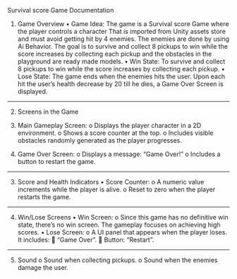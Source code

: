 Survival score Game Documentation
1. Game Overview
•	Game Idea:
The game is a Survival score Game where the player controls a character That is imported from Unity assets store and must avoid getting hit by 4 enemies. The enemies are done by using Ai Behavior. The goal is to survive and collect 8 pickups to win while the score increases by collecting each pickup and the obstacles in the playground are ready made models.
•	Win State:
To survive and collect 8 pickups to win while the score increases by collecting each pickup.
•	Lose State:
The game ends when the enemies hits the user. Upon each hit the user’s health decrease by 20 till he dies, a Game Over Screen is displayed.
________________________________________
2. Screens in the Game
1.	Main Gameplay Screen:
o	Displays the player character in a 2D environment.
o	Shows a score counter at the top.
o	Includes visible obstacles randomly generated as the player progresses.

2.	Game Over Screen:
o	Displays a message: “Game Over!”
o	Includes a button to restart the game.
________________________________________
3. Score and Health Indicators
•	Score Counter:
o	A numeric value increments while the player is alive.
o	Reset to zero when the player restarts the game.
________________________________________
4. Win/Lose Screens
•	Win Screen:
o	Since this game has no definitive win state, there’s no win screen. The gameplay focuses on achieving high scores.
•	Lose Screen:
o	A UI panel that appears when the player loses. It includes:
	“Game Over”.
	Button: “Restart”.
________________________________________


5. Sound
o	Sound when collecting pickups.
o	Sound when the enemies damage the user.
